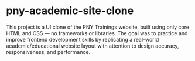 # pny-academic-site-clone
This project is a UI clone of the PNY Trainings website, built using only core HTML and CSS — no frameworks or libraries.
The goal was to practice and improve frontend development skills by replicating a real-world 
academic/educational website layout with attention to design accuracy, responsiveness, and performance.
